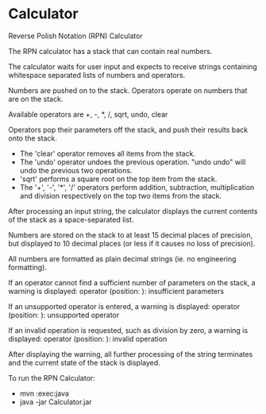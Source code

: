 Calculator
==========

Reverse Polish Notation (RPN) Calculator


The RPN calculator has a stack that can contain real numbers.

The calculator waits for user input and expects to receive strings containing whitespace separated lists of numbers and operators.

Numbers are pushed on to the stack.  Operators operate on numbers that are on the stack.

Available operators are +, -, *, /, sqrt, undo, clear

Operators pop their parameters off the stack, and push their results back onto the stack.
- The 'clear' operator removes all items from the stack.
- The 'undo' operator undoes the previous operation.  "undo undo" will undo the previous two operations.
- 'sqrt' performs a square root on the top item from the stack.
- The '+', '-', '*', '/' operators perform addition, subtraction, multiplication and division respectively on the top two items from the stack.

After processing an input string, the calculator displays the current contents of the stack as a space-separated list.

Numbers are stored on the stack to at least 15 decimal places of precision, but displayed to 10 decimal places (or less if it causes no loss of precision).

All numbers are formatted as plain decimal strings (ie. no engineering formatting).

If an operator cannot find a sufficient number of parameters on the stack, a warning is displayed:
operator <operator> (position: <position>): insufficient parameters

If an unsupported operator is entered, a warning is displayed:
operator <operator> (position: <position>): unsupported operator

If an invalid operation is requested, such as division by zero, a warning is displayed:
operator <operator> (position: <position>): invalid operation

After displaying the warning, all further processing of the string terminates and the current state of the stack is displayed.

To run the RPN Calculator:
- mvn :exec:java
- java -jar Calculator.jar